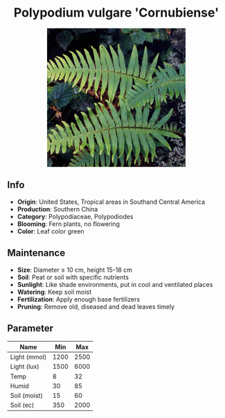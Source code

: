 <h1 align='center'>Polypodium vulgare 'Cornubiense'</h1>
<p align="center">
    <img 
        align='center'
        width='320'
        src="../images/polypodium vulgare cornubiense.png" 
        alt='Polypodium vulgare 'Cornubiense'' />
</p>

## Info

 - **Origin**: United States, Tropical areas in Southand Central America
 - **Production**: Southern China
 - **Category**: Polypodiaceae, Polypodiodes
 - **Blooming**: Fern plants, no flowering
 - **Color**: Leaf color green

## Maintenance

 - **Size**: Diameter ≥ 10 cm, height 15-18 cm
 - **Soil**: Peat or soil with specific nutrients
 - **Sunlight**: Like shade environments, put in cool and ventilated places
 - **Watering**: Keep soil moist
 - **Fertilization**: Apply enough base fertilizers
 - **Pruning**: Remove old, diseased and dead leaves timely

## Parameter

| Name         | Min  | Max   |
|--------------|------|-------|
| Light (mmol) | 1200 | 2500  |
| Light (lux)  | 1500 | 6000 |
| Temp         | 8    | 32    |
| Humid        | 30   | 85    |
| Soil (moist) | 15   | 60    |
| Soil (ec)    | 350  | 2000  |